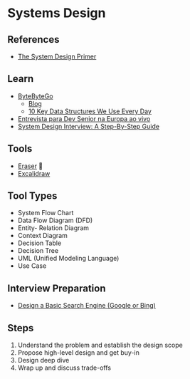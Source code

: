 # Systems Design

<!--
Synchronize Design Pattern

https://github.com/donnemartin/system-design-primer
-->

## References

- [The System Design Primer](https://github.com/donnemartin/system-design-primer)

## Learn

- [ByteByteGo](https://bytebytego.com)
  - [Blog](https://blog.bytebytego.com)
  - [10 Key Data Structures We Use Every Day](https://youtube.com/watch?v=ouipSd_5ivQ)
- [Entrevista para Dev Senior na Europa ao vivo](https://youtube.com/watch?v=nmpxFwJGJgk)
- [System Design Interview: A Step-By-Step Guide](https://youtube.com/watch?v=i7twT3x5yv8)

## Tools

- [Eraser](/eraser.md) 🌟
- [Excalidraw](/excalidraw.md)

## Tool Types

- System Flow Chart
- Data Flow Diagram (DFD)
- Entity- Relation Diagram
- Context Diagram
- Decision Table
- Decision Tree
- UML (Unified Modeling Language)
- Use Case

## Interview Preparation

- [Design a Basic Search Engine (Google or Bing)](https://youtube.com/watch?v=0LTXCcVRQi0)

<!--
Requisitos funcionais | Functional requirements
Requsitos não funcionais | Non-functional requirements
-->

## Steps

1. Understand the problem and establish the design scope
2. Propose high-level design and get buy-in
3. Design deep dive
4. Wrap up and discuss trade-offs
